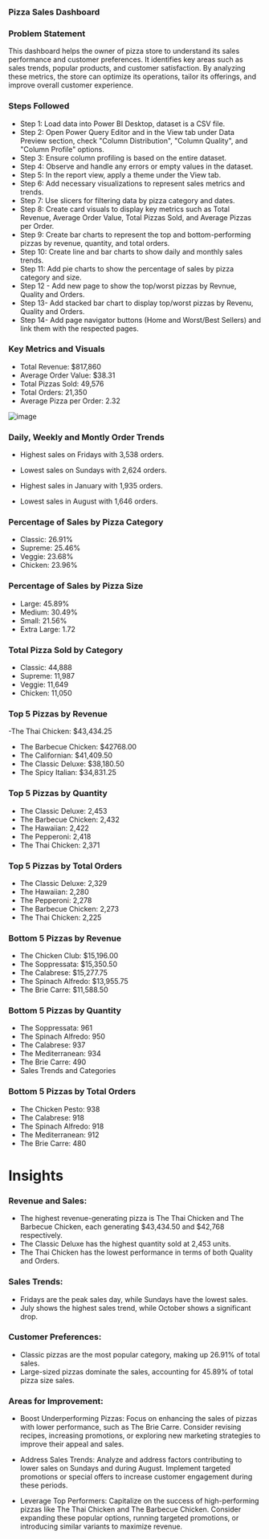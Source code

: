### Pizza Sales Dashboard


### Problem Statement
This dashboard helps the owner of pizza store to understand its sales performance and customer preferences. It identifies key areas such as sales trends, popular products, and customer satisfaction. By analyzing these metrics, the store can optimize its operations, tailor its offerings, and improve overall customer experience.

### Steps Followed
- Step 1: Load data into Power BI Desktop, dataset is a CSV file.
- Step 2: Open Power Query Editor and in the View tab under Data Preview section, check "Column Distribution", "Column Quality", and "Column Profile" options.
- Step 3: Ensure column profiling is based on the entire dataset.
- Step 4: Observe and handle any errors or empty values in the dataset.
- Step 5: In the report view, apply a theme under the View tab.
- Step 6: Add necessary visualizations to represent sales metrics and trends.
- Step 7: Use slicers for filtering data by pizza category and dates.
- Step 8: Create card visuals to display key metrics such as Total Revenue, Average Order Value, Total Pizzas Sold, and Average Pizzas per Order.
- Step 9: Create bar charts to represent the top and bottom-performing pizzas by revenue, quantity, and total orders.
- Step 10: Create line and bar charts to show daily and monthly sales trends.
- Step 11: Add pie charts to show the percentage of sales by pizza category and size.
- Step 12 - Add new page to show the top/worst pizzas by Revnue, Quality and Orders.
- Step 13- Add stacked bar chart to display top/worst pizzas by Revenu, Quality and Orders.
- Step 14- Add page navigator buttons (Home and Worst/Best Sellers) and link them with the respected pages.

### Key Metrics and Visuals
- Total Revenue: $817,860
- Average Order Value: $38.31   
- Total Pizzas Sold: 49,576
- Total Orders: 21,350
- Average Pizza per Order: 2.32
  
![image](https://github.com/user-attachments/assets/14090175-1a96-4608-afb6-2a7a27f21acd)

### Daily, Weekly and Montly Order Trends
- Highest sales on Fridays with 3,538 orders.
- Lowest sales on Sundays with 2,624 orders.

- Highest sales in January with 1,935 orders.
- Lowest sales in August with 1,646 orders.
### Percentage of Sales by Pizza Category
- Classic: 26.91%
- Supreme: 25.46%
- Veggie: 23.68%
- Chicken: 23.96%
 ### Percentage of Sales by Pizza Size
- Large: 45.89%
- Medium: 30.49%
- Small: 21.56%
- Extra Large: 1.72
### Total Pizza Sold by Category
- Classic: 44,888
- Supreme: 11,987
- Veggie:  11,649
- Chicken: 11,050
### Top 5 Pizzas by Revenue
-The Thai Chicken: $43,434.25
- The Barbecue Chicken: $42768.00
- The Californian: $41,409.50
- The Classic Deluxe: $38,180.50
- The Spicy Italian: $34,831.25
### Top 5 Pizzas by Quantity
- The Classic Deluxe: 2,453
- The Barbecue Chicken: 2,432
- The Hawaiian: 2,422
- The Pepperoni: 2,418
- The Thai Chicken: 2,371
### Top 5 Pizzas by Total Orders
- The Classic Deluxe: 2,329
- The Hawaiian: 2,280
- The Pepperoni: 2,278
- The Barbecue Chicken: 2,273
- The Thai Chicken: 2,225
### Bottom 5 Pizzas by Revenue
- The Chicken Club: $15,196.00
- The Soppressata: $15,350.50
- The Calabrese: $15,277.75
- The Spinach Alfredo: $13,955.75
- The Brie Carre: $11,588.50
### Bottom 5 Pizzas by Quantity
- The Soppressata: 961
- The Spinach Alfredo: 950
- The Calabrese: 937
- The Mediterranean: 934
- The Brie Carre: 490
- Sales Trends and Categories

### Bottom 5 Pizzas by Total Orders
- The Chicken Pesto: 938
- The Calabrese: 918
- The Spinach Alfredo: 918
- The Mediterranean: 912
- The Brie Carre: 480 

# Insights
### Revenue and Sales:

- The highest revenue-generating pizza is The Thai Chicken and The Barbecue Chicken, each generating $43,434.50 and $42,768 respectively.
- The Classic Deluxe has the highest quantity sold at 2,453 units.
- The Thai Chicken has the lowest performance in terms of both Quality and Orders.
### Sales Trends:

- Fridays are the peak sales day, while Sundays have the lowest sales.
- July shows the highest sales trend, while October shows a significant drop.
### Customer Preferences:

- Classic pizzas are the most popular category, making up 26.91% of total sales.
- Large-sized pizzas dominate the sales, accounting for 45.89% of total pizza size sales.
### Areas for Improvement:


- Boost Underperforming Pizzas: Focus on enhancing the sales of pizzas with lower performance, such as The Brie Carre. Consider revising recipes, increasing promotions, or exploring new marketing strategies to improve their appeal and sales.

- Address Sales Trends: Analyze and address factors contributing to lower sales on Sundays and during August. Implement targeted promotions or special offers to increase customer engagement during these periods.

- Leverage Top Performers: Capitalize on the success of high-performing pizzas like The Thai Chicken and The Barbecue Chicken. Consider expanding these popular options, running targeted promotions, or introducing similar variants to maximize revenue.

